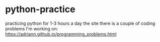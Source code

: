 # python-practice
practicing python for 1-3 hours a day
the site there is a couple of coding problems I'm working on:
https://adriann.github.io/programming_problems.html
